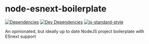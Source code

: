# node-esnext-boilerplate
[![Dependencies](https://david-dm.org/marshallford/node-esnext-boilerplate.svg)](https://david-dm.org/marshallford/node-esnext-boilerplate)
[![Dev Dependencies](https://david-dm.org/marshallford/node-esnext-boilerplate/dev-status.svg)](https://david-dm.org/marshallford/node-esnext-boilerplate#info=devDependencies)
[![js-standard-style](https://img.shields.io/badge/code%20style-standard-brightgreen.svg)](http://standardjs.com/)

An opinionated, but ideally up to date NodeJS project boilerplate with ESnext support
